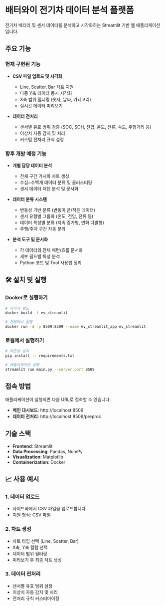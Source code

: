# 배터와이 전기차 데이터 분석 플랫폼

전기차 배터리 및 센서 데이터를 분석하고 시각화하는 Streamlit 기반 웹 애플리케이션입니다.

## 주요 기능

### 현재 구현된 기능
- **CSV 파일 업로드 및 시각화**
  - Line, Scatter, Bar 차트 지원
  - 다중 Y축 데이터 동시 시각화
  - X축 범위 필터링 (숫자, 날짜, 카테고리)
  - 실시간 데이터 미리보기

- **데이터 전처리**
  - 센서별 유효 범위 검증 (SOC, SOH, 전압, 온도, 전류, 속도, 주행거리 등)
  - 이상치 자동 감지 및 처리
  - 커스텀 전처리 규칙 설정

### 향후 개발 예정 기능
- **개별 담당 데이터 분석**
  - 전체 구간 가시화 차트 생성
  - 수십~수백개 데이터 분류 및 클러스터링
  - 센서 데이터 패턴 분석 및 문서화

- **데이터 분류 시스템**
  - 변동성 기반 분류 (변동이 큰/작은 데이터)
  - 센서 유형별 그룹화 (온도, 전압, 전류 등)
  - 데이터 특성별 분류 (지속 증가형, 변화 다발형)
  - 주행/주차 구간 자동 분리

- **분석 도구 및 문서화**
  - 각 데이터의 전체 패턴/흐름 문서화
  - 세부 필드별 특성 분석
  - Python 코드 및 Tool 사용법 정리

## 🛠️ 설치 및 실행

### Docker로 실행하기
```bash
# 이미지 빌드
docker build -t ev_streamlit .

# 컨테이너 실행
docker run -d -p 8509:8509 --name ev_streamlit_app ev_streamlit
```

### 로컬에서 실행하기
```bash
# 의존성 설치
pip install -r requirements.txt

# 애플리케이션 실행
streamlit run main.py --server.port 8509
```

## 접속 방법
애플리케이션이 실행되면 다음 URL로 접속할 수 있습니다:
- **메인 대시보드**: http://localhost:8509
- **데이터 전처리**: http://localhost:8509/preproc

## 기술 스택
- **Frontend**: Streamlit
- **Data Processing**: Pandas, NumPy
- **Visualization**: Matplotlib
- **Containerization**: Docker

## 📈 사용 예시

### 1. 데이터 업로드
- 사이드바에서 CSV 파일을 업로드합니다
- 지원 형식: CSV 파일

### 2. 차트 생성
- 차트 타입 선택 (Line, Scatter, Bar)
- X축, Y축 컬럼 선택
- 데이터 범위 필터링
- 미리보기 후 최종 차트 생성

### 3. 데이터 전처리
- 센서별 유효 범위 설정
- 이상치 자동 감지 및 처리
- 전처리 규칙 커스터마이징